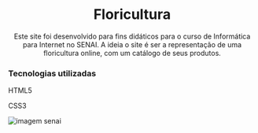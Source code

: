 <h1 align="center">Floricultura</h1>
<p align="center">Este site foi desenvolvido para fins didáticos para o curso de Informática para Internet no SENAI. A ideia o site é ser a representação de uma floricultura online, com um catálogo de seus produtos.</p>
<h3>Tecnologias utilizadas</h3>
<p>HTML5</p>
<p>CSS3</p>
<img src="https://static.portaldaindustria.com.br/media/uploads/logotipos/logo-senai.png" alt="imagem senai">


